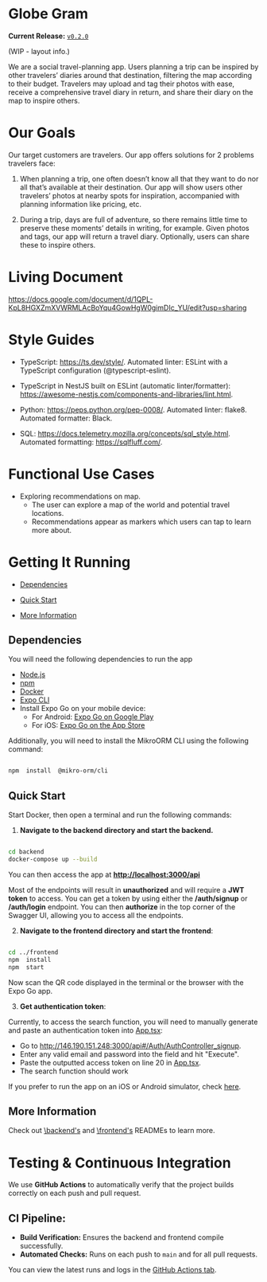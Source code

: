 
# Globe Gram

**Current Release:** [`v0.2.0`](https://github.com/hruif/TravelPartner/releases/tag/v0.2.0)

(WIP - layout info.)

We are a social travel-planning app. Users planning a trip can be inspired by other travelers’ diaries around that destination, filtering the map according to their budget. Travelers may upload and tag their photos with ease, receive a comprehensive travel diary in return, and share their diary on the map to inspire others.


# Our Goals

Our target customers are travelers. Our app offers solutions for 2 problems travelers face:

1) When planning a trip, one often doesn’t know all that they want to do nor all that’s available at their destination. Our app will show users other travelers’ photos at nearby spots for inspiration, accompanied with planning information like pricing, etc.

2) During a trip, days are full of adventure, so there remains little time to preserve these moments’ details in writing, for example. Given photos and tags, our app will return a travel diary. Optionally, users can share these to inspire others.


# Living Document

https://docs.google.com/document/d/1QPL-KpL8HGXZmXVWRMLAcBoYqu4GowHgW0gimDIc_YU/edit?usp=sharing


# Style Guides

- TypeScript: https://ts.dev/style/. Automated linter: ESLint with a TypeScript configuration (@typescript-eslint).

- TypeScript in NestJS built on ESLint (automatic linter/formatter): https://awesome-nestjs.com/components-and-libraries/lint.html.

- Python: https://peps.python.org/pep-0008/. Automated linter: flake8. Automated formatter: Black.

- SQL: https://docs.telemetry.mozilla.org/concepts/sql_style.html. Automated formatting: https://sqlfluff.com/.


# Functional Use Cases

- Exploring recommendations on map.
	- The user can explore a map of the world and potential travel locations.
	- Recommendations appear as markers which users can tap to learn more about.


# Getting It Running

- [Dependencies](#dependencies)

- [Quick Start](#quick-start)

- [More Information](#more-information)


## Dependencies

You will need the following dependencies to run the app

- [Node.js](https://nodejs.org/en/download)
- [npm](https://docs.npmjs.com/downloading-and-installing-node-js-and-npm)
- [Docker](https://docs.docker.com/compose/install/)
- [Expo CLI](https://docs.expo.dev/more/expo-cli/)
- Install Expo Go on your mobile device:
	- For Android: [Expo Go on Google Play](https://play.google.com/store/apps/details?id=host.exp.exponent)
	- For iOS: [Expo Go on the App Store](https://apps.apple.com/us/app/expo-go/id982107779)

Additionally, you will need to install the MikroORM CLI using the following command:

```bash

npm  install  @mikro-orm/cli

```


## Quick Start

Start Docker, then open a terminal and run the following commands:

1) **Navigate to the backend directory and start the backend.**
```bash

cd backend
docker-compose up --build

```

You can then access the app at **[http://localhost:3000/api](http://localhost:3000/api)**

Most of the endpoints will result in **unauthorized** and will require a **JWT token** to access. You can get a token by using either the **/auth/signup** or **/auth/login** endpoint. You can then **authorize** in the top corner of the Swagger UI, allowing you to access all the endpoints.

2) **Navigate to the frontend directory and start the frontend**:

```bash

cd ../frontend
npm  install
npm  start

```

Now scan the QR code displayed in the terminal or the browser with the Expo Go app.

3) **Get authentication token**:

Currently, to access the search function, you will need to manually generate and paste an authentication token into [App.tsx](../frontend/App.tsx):
- Go to http://146.190.151.248:3000/api#/Auth/AuthController_signup.
- Enter any valid email and password into the field and hit "Execute".
- Paste the outputted access token on line 20 in [App.tsx](../frontend/App.tsx).
- The search function should work 

If you prefer to run the app on an iOS or Android simulator, check [here](../main/frontend/README.md#running-on-a-simulator).

  

## More Information
Check out [\backend's](../main/backend/README.md) and [\frontend's](../main/frontend/README.md) READMEs to learn more.


# Testing & Continuous Integration

We use **GitHub Actions** to automatically verify that the project builds correctly on each push and pull request.

## CI Pipeline:
- **Build Verification:** Ensures the backend and frontend compile successfully.
- **Automated Checks:** Runs on each push to `main` and for all pull requests.

You can view the latest runs and logs in the [GitHub Actions tab](https://github.com/hruif/TravelPartner/actions).